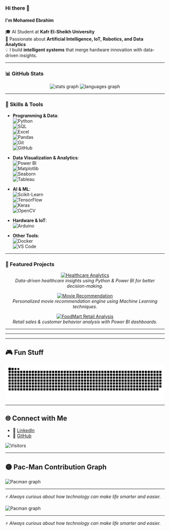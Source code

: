 ### Hi there 👋  

#### I'm **Mohamed Ebrahim**  
🎓 AI Student at **Kafr El-Sheikh University**  
🚀 Passionate about **Artificial Intelligence, IoT, Robotics, and Data Analytics**  
💡 I build **intelligent systems** that merge hardware innovation with data-driven insights.  

---

### 📊 GitHub Stats  

<div align="center">
  <img src="https://github-readme-stats.vercel.app/api?username=mohamed-ebrahim-hamed&show_icons=true&include_all_commits=true&count_private=true&theme=dracula&hide_border=false" height="150" alt="stats graph"/>
  <img src="https://github-readme-stats.vercel.app/api/top-langs?username=mohamed-ebrahim-hamed&layout=compact&langs_count=6&theme=dracula&hide_border=false" height="150" alt="languages graph"/>
</div>

---

### 🔧 Skills & Tools  

- **Programming & Data**:  
  ![Python](https://img.shields.io/badge/Python-3776AB?style=for-the-badge&logo=python&logoColor=white)  
  ![SQL](https://img.shields.io/badge/SQL-4479A1?style=for-the-badge&logo=postgresql&logoColor=white)  
  ![Excel](https://img.shields.io/badge/Excel-217346?style=for-the-badge&logo=microsoft-excel&logoColor=white)  
  ![Pandas](https://img.shields.io/badge/Pandas-150458?style=for-the-badge&logo=pandas&logoColor=white)  
  ![Git](https://img.shields.io/badge/Git-F05032?style=for-the-badge&logo=git&logoColor=white)  
  ![GitHub](https://img.shields.io/badge/GitHub-181717?style=for-the-badge&logo=github&logoColor=white)  

- **Data Visualization & Analytics**:  
  ![Power BI](https://img.shields.io/badge/Power%20BI-F2C811?style=for-the-badge&logo=power-bi&logoColor=black)  
  ![Matplotlib](https://img.shields.io/badge/Matplotlib-004B87?style=for-the-badge&logo=plotly&logoColor=white)  
  ![Seaborn](https://img.shields.io/badge/Seaborn-0099CC?style=for-the-badge&logoColor=white)  
  ![Tableau](https://img.shields.io/badge/Tableau-E97627?style=for-the-badge&logo=tableau&logoColor=white)  

- **AI & ML**:  
  ![Scikit-Learn](https://img.shields.io/badge/Scikit--Learn-F7931E?style=for-the-badge&logo=scikit-learn&logoColor=white)  
  ![TensorFlow](https://img.shields.io/badge/TensorFlow-FF6F00?style=for-the-badge&logo=tensorflow&logoColor=white)  
  ![Keras](https://img.shields.io/badge/Keras-D00000?style=for-the-badge&logo=keras&logoColor=white)  
  ![OpenCV](https://img.shields.io/badge/OpenCV-5C3EE8?style=for-the-badge&logo=opencv&logoColor=white)  

- **Hardware & IoT**:  
  ![Arduino](https://img.shields.io/badge/Arduino-00979D?style=for-the-badge&logo=arduino&logoColor=white)  

- **Other Tools**:  
  ![Docker](https://img.shields.io/badge/Docker-2496ED?style=for-the-badge&logo=docker&logoColor=white)  
  ![VS Code](https://img.shields.io/badge/VS%20Code-007ACC?style=for-the-badge&logo=visual-studio-code&logoColor=white)  

---

### 🚀 Featured Projects  

<p align="center">
  <a href="https://github.com/mohamadx1/Healthcare-Analytics">
    <img src="https://img.shields.io/badge/Healthcare%20Analytics-Data%20Driven%20Insights-blue?style=for-the-badge&logo=github" alt="Healthcare Analytics"/>
  </a>
  <br><em>Data-driven healthcare insights using Python & Power BI for better decision-making.</em>
</p>

<p align="center">
  <a href="https://github.com/mohamed-ebrahim-hamed/MovieRecommendation">
    <img src="https://img.shields.io/badge/Movie%20Recommendation-System%20with%20ML-orange?style=for-the-badge&logo=github" alt="Movie Recommendation"/>
  </a>
  <br><em>Personalized movie recommendation engine using Machine Learning techniques.</em>
</p>

<p align="center">
  <a href="https://github.com/mohamed-ebrahim-hamed/FoodMart-Retail-Analysis">
    <img src="https://img.shields.io/badge/FoodMart%20Retail%20Analysis-Power%20BI%20Dashboards-green?style=for-the-badge&logo=github" alt="FoodMart Retail Analysis"/>
  </a>
  <br><em>Retail sales & customer behavior analysis with Power BI dashboards.</em>
</p>

---

---

---

## 🎮 Fun Stuff  
![Snake animation](https://github.com/Platane/snk/raw/output/github-contribution-grid-snake.svg)

---

## 🌐 Connect with Me  
- 💼 [LinkedIn](https://www.linkedin.com/in/mohamed-ebrahim-hamed/)  
- 📂 [GitHub](https://github.com/mohamed-ebrahim-hamed)  

![Visitors](https://komarev.com/ghpvc/?username=mohamed-ebrahim-hamed&label=visitors&color=blue&style=flat)

---

## 🟡 Pac-Man Contribution Graph  
![Pacman graph](https://raw.githubusercontent.com/mohamed-ebrahim-hamed/mohamed-ebrahim-hamed/output/pacman-contribution-graph.svg)

---

⚡ *Always curious about how technology can make life smarter and easier.*  

![Pacman graph](https://github.com/ashutosh00710/github-readme-activity-graph/blob/master/images/pacman.svg)

---

⚡ *Always curious about how technology can make life smarter and easier.*  

